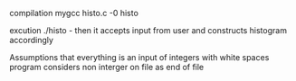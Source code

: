 compilation 
    mygcc histo.c -0 histo

excution 
    ./histo - then it accepts input from user and constructs histogram accordingly 

Assumptions
    that everything is an input of integers with white spaces 
    program considers non interger on file as end of file
